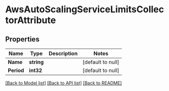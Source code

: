 # AwsAutoScalingServiceLimitsCollectorAttribute

## Properties
Name | Type | Description | Notes
------------ | ------------- | ------------- | -------------
**Name** | **string** |  | [default to null]
**Period** | **int32** |  | [default to null]

[[Back to Model list]](../README.md#documentation-for-models) [[Back to API list]](../README.md#documentation-for-api-endpoints) [[Back to README]](../README.md)


